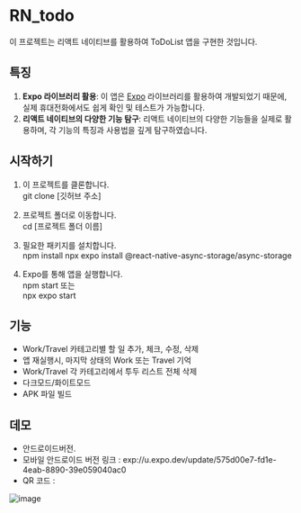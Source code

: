 # RN_todo

이 프로젝트는 리액트 네이티브를 활용하여 ToDoList 앱을 구현한 것입니다.

## 특징

1. **Expo 라이브러리 활용**: 이 앱은 [Expo](https://expo.dev/) 라이브러리를 활용하여 개발되었기 때문에, 실제 휴대전화에서도 쉽게 확인 및 테스트가 가능합니다.
2. **리액트 네이티브의 다양한 기능 탐구**: 리액트 네이티브의 다양한 기능들을 실제로 활용하며, 각 기능의 특징과 사용법을 깊게 탐구하였습니다.

## 시작하기

1. 이 프로젝트를 클론합니다.<br>
git clone [깃허브 주소]

2. 프로젝트 폴더로 이동합니다.<br>
cd [프로젝트 폴더 이름]

3. 필요한 패키지를 설치합니다.<br>
npm install
npx expo install @react-native-async-storage/async-storage

5. Expo를 통해 앱을 실행합니다.<br>
npm start 또는 <br>
npx expo start


## 기능

- Work/Travel 카테고리별 할 일 추가, 체크, 수정, 삭제
- 앱 재실행시, 마지막 상태의 Work 또는 Travel 기억
- Work/Travel 각 카테고리에서 투두 리스트 전체 삭제
- 다크모드/화이트모드
- APK 파일 빌드


## 데모
- 안드로이드버전. <br>
- 모바일 안드로이드 버전 링크 : exp://u.expo.dev/update/575d00e7-fd1e-4eab-8890-39e059040ac0<br>
- QR 코드 : <br>

![image](https://github.com/judiking1/RN_todo/assets/110409369/b93941a4-8dbd-4633-baa6-8fba7491e46f)



